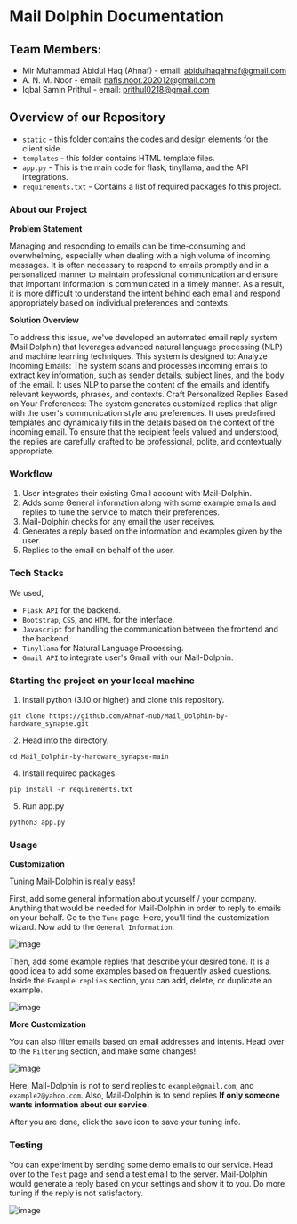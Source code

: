 # Mail Dolphin Documentation
## Team Members:

* Mir Muhammad Abidul Haq (Ahnaf) - email: abidulhaqahnaf@gmail.com
* A. N. M. Noor - email: nafis.noor.202012@gmail.com
* Iqbal Samin Prithul - email: prithul0218@gmail.com

## Overview of our Repository
 * `static` - this folder contains the codes and design elements for the client side.  
 * `templates` - this folder contains HTML template files.
 * `app.py` - This is the main code for flask, tinyllama, and the API integrations.
 * `requirements.txt` - Contains a list of required packages fo this project.

### About our Project

**Problem Statement**

Managing and responding to emails can be time-consuming and overwhelming, especially when dealing with a high volume of incoming messages. It is often necessary to respond to emails promptly and in a personalized manner to maintain professional communication and ensure that important information is communicated in a timely manner. As a result, it is more difficult to understand the intent behind each email and respond appropriately based on individual preferences and contexts.

**Solution Overview**

To address this issue, we've developed an automated email reply system (Mail Dolphin) that leverages advanced natural language processing (NLP) and machine learning techniques. This system is designed to: Analyze Incoming Emails: The system scans and processes incoming emails to extract key information, such as sender details, subject lines, and the body of the email. It uses NLP to parse the content of the emails and identify relevant keywords, phrases, and contexts. Craft Personalized Replies Based on Your Preferences: The system generates customized replies that align with the user's communication style and preferences. It uses predefined templates and dynamically fills in the details based on the context of the incoming email. To ensure that the recipient feels valued and understood, the replies are carefully crafted to be professional, polite, and contextually appropriate. 

### Workflow
1. User integrates their existing Gmail account with Mail-Dolphin.
2. Adds some General information along with some example emails and replies to tune the service to match their preferences.
3. Mail-Dolphin checks for any email the user receives.
4. Generates a reply based on the information and examples given by the user.
5. Replies to the email on behalf of the user.

### Tech Stacks
We used,
* `Flask API` for the backend.
* `Bootstrap`, `CSS`, and `HTML` for the interface.
* `Javascript` for handling the communication between the frontend and the backend.
* `Tinyllama` for Natural Language Processing.
* `Gmail API` to integrate user's Gmail with our Mail-Dolphin.

### Starting the project on your local machine
1. Install python (3.10 or higher) and clone this repository.
```
git clone https://github.com/Ahnaf-nub/Mail_Dolphin-by-hardware_synapse.git
```
2. Head into the directory.
```
cd Mail_Dolphin-by-hardware_synapse-main
```
4. Install required packages.
```
pip install -r requirements.txt
```
5. Run app.py 
```
python3 app.py
```

### Usage
**Customization**

Tuning Mail-Dolphin is really easy!

First, add some general information about yourself / your company. Anything that would be needed for Mail-Dolphin in order to reply to emails on your behalf.
Go to the `Tune` page. Here, you'll find the customization wizard. Now add to the `General Information`.

![image](https://github.com/Ahnaf-nub/Mail_Dolphin-by-hardware_synapse/assets/113457396/76615fe6-62aa-4a82-9f9f-2efb03bc8b69)

Then, add some example replies that describe your desired tone. It is a good idea to add some examples based on frequently asked questions.
Inside the `Example replies` section, you can add, delete, or duplicate an example.

![image](https://github.com/Ahnaf-nub/Mail_Dolphin-by-hardware_synapse/assets/113457396/5d3fec31-3637-42db-b5cf-aba4c5c83431)
 
 
 
 
**More Customization** 

You can also filter emails based on email addresses and intents.
Head over to the `Filtering` section, and make some changes!

![image](https://github.com/Ahnaf-nub/Mail_Dolphin-by-hardware_synapse/assets/113457396/386c6a09-a3bf-4d6a-a99a-5372b3bc20b5)

Here, Mail-Dolphin is not to send replies to `example@gmail.com`, and `example2@yahoo.com`.
Also, Mail-Dolphin is to send replies **If only someone wants information about our service.**

After you are done, click the save icon to save your tuning info.

### Testing
You can experiment by sending some demo emails to our service. Head over to the `Test` page and send a test email to the server. Mail-Dolphin would generate a reply based on your settings and show it to you. Do more tuning if the reply is not satisfactory.

![image](https://github.com/Ahnaf-nub/Mail_Dolphin-by-hardware_synapse/assets/113457396/505e6348-2a0e-4632-947d-b9b803ccc1f5)
